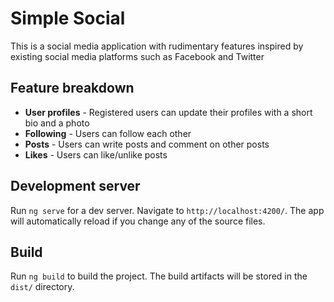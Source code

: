 # Simple Social

This is a social media application with rudimentary features inspired by existing social media platforms such as Facebook and Twitter

## Feature breakdown

- **User profiles** - Registered users can update their profiles with a short bio and a photo
- **Following** - Users can follow each other
- **Posts** - Users can write posts and comment on other posts
- **Likes** - Users can like/unlike posts

## Development server

Run `ng serve` for a dev server. Navigate to `http://localhost:4200/`. The app will automatically reload if you change any of the source files.

## Build

Run `ng build` to build the project. The build artifacts will be stored in the `dist/` directory.
